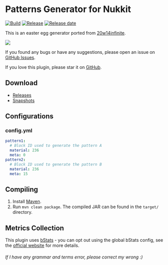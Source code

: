 # Patterns Generator for Nukkit
[![Build](https://img.shields.io/circleci/build/github/wode490390/PatternsGenerator/master)](https://circleci.com/gh/wode490390/PatternsGenerator/tree/master)
[![Release](https://img.shields.io/github/v/release/wode490390/PatternsGenerator)](https://github.com/wode490390/PatternsGenerator/releases)
[![Release date](https://img.shields.io/github/release-date/wode490390/PatternsGenerator)](https://github.com/wode490390/PatternsGenerator/releases)
<!--[![Servers](https://img.shields.io/bstats/servers/6989)](https://bstats.org/plugin/bukkit/PatternsGenerator/6989)
[![Players](https://img.shields.io/bstats/players/6989)](https://bstats.org/plugin/bukkit/PatternsGenerator/6989)-->

This is an easter egg generator ported from [20w14infinite](https://minecraft.gamepedia.com/Java_Edition_20w14infinite).

![](https://i.loli.net/2020/04/03/ZioLKwbUtRvpj6e.png)

If you found any bugs or have any suggestions, please open an issue on [GitHub Issues](https://github.com/wode490390/PatternsGenerator/issues).

If you love this plugin, please star it on [GitHub](https://github.com/wode490390/PatternsGenerator).

## Download
- [Releases](https://github.com/wode490390/PatternsGenerator/releases)
- [Snapshots](https://circleci.com/gh/wode490390/PatternsGenerator)

## Configurations

### config.yml
```yaml
pattern1:
  # Block ID used to generate the pattern A
  material: 236
  meta: 0
pattern2:
  # Block ID used to generate the pattern B
  material: 236
  meta: 15
```

## Compiling
1. Install [Maven](https://maven.apache.org/).
2. Run `mvn clean package`. The compiled JAR can be found in the `target/` directory.

## Metrics Collection

This plugin uses [bStats](https://github.com/wode490390/bStats-Nukkit) - you can opt out using the global bStats config, see the [official website](https://bstats.org/getting-started) for more details.

<!--[![Metrics](https://bstats.org/signatures/bukkit/PatternsGenerator.svg)](https://bstats.org/plugin/bukkit/PatternsGenerator/6989)-->

###### If I have any grammar and terms error, please correct my wrong :)
